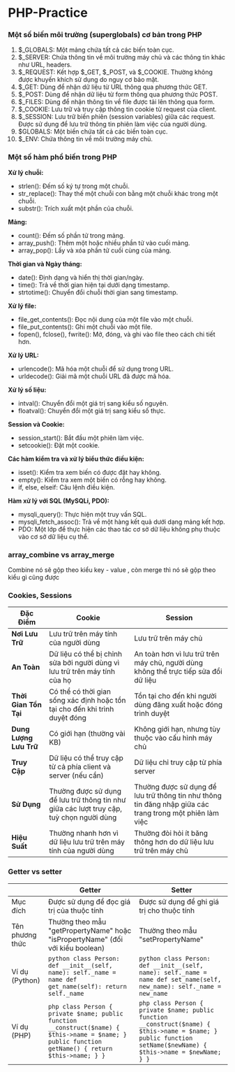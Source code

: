 # PHP-Practice

### Một số biến môi trường (superglobals) cơ bản trong PHP

1. $_GLOBALS: Một mảng chứa tất cả các biến toàn cục.
1. $_SERVER: Chứa thông tin về môi trường máy chủ và các thông tin khác như URL, headers.
1. $_REQUEST: Kết hợp $_GET, $_POST, và $_COOKIE. Thường không được khuyến khích sử dụng do nguy cơ bảo mật.
1. $_GET: Dùng để nhận dữ liệu từ URL thông qua phương thức GET.
1. $_POST: Dùng để nhận dữ liệu từ form thông qua phương thức POST.
1. $_FILES: Dùng để nhận thông tin về file được tải lên thông qua form.
1. $_COOKIE: Lưu trữ và truy cập thông tin cookie từ request của client.
1. $_SESSION: Lưu trữ biến phiên (session variables) giữa các request. Được sử dụng để lưu trữ thông tin phiên làm việc của người dùng.
1. $GLOBALS: Một biến chứa tất cả các biến toàn cục.
1. $_ENV: Chứa thông tin về môi trường máy chủ.

### Một số hàm phổ biến trong PHP

**Xử lý chuỗi:**

+ strlen(): Đếm số ký tự trong một chuỗi.
+ str_replace(): Thay thế một chuỗi con bằng một chuỗi khác trong một chuỗi.
+ substr(): Trích xuất một phần của chuỗi.

**Mảng:**

+ count(): Đếm số phần tử trong mảng.
+ array_push(): Thêm một hoặc nhiều phần tử vào cuối mảng.
+ array_pop(): Lấy và xóa phần tử cuối cùng của mảng.

**Thời gian và Ngày tháng:**

+ date(): Định dạng và hiển thị thời gian/ngày.
+ time(): Trả về thời gian hiện tại dưới dạng timestamp.
+ strtotime(): Chuyển đổi chuỗi thời gian sang timestamp.

**Xử lý file:**

+ file_get_contents(): Đọc nội dung của một file vào một chuỗi.
+ file_put_contents(): Ghi một chuỗi vào một file.
+ fopen(), fclose(), fwrite(): Mở, đóng, và ghi vào file theo cách chi tiết hơn.

**Xử lý URL:**

+ urlencode(): Mã hóa một chuỗi để sử dụng trong URL.
+ urldecode(): Giải mã một chuỗi URL đã được mã hóa.

**Xử lý số liệu:**
 
+ intval(): Chuyển đổi một giá trị sang kiểu số nguyên.
+ floatval(): Chuyển đổi một giá trị sang kiểu số thực.

**Session và Cookie:**

+ session_start(): Bắt đầu một phiên làm việc.
+ setcookie(): Đặt một cookie.

**Các hàm kiểm tra và xử lý biểu thức điều kiện:**

+ isset(): Kiểm tra xem biến có được đặt hay không.
+ empty(): Kiểm tra xem một biến có rỗng hay không.
+ if, else, elseif: Câu lệnh điều kiện.

**Hàm xử lý với SQL (MySQLi, PDO):**

+ mysqli_query(): Thực hiện một truy vấn SQL.
+ mysqli_fetch_assoc(): Trả về một hàng kết quả dưới dạng mảng kết hợp.
+ PDO: Một lớp để thực hiện các thao tác cơ sở dữ liệu không phụ thuộc vào cơ sở dữ liệu cụ thể.

### array_combine vs array_merge
Combine nó sẽ gộp theo kiểu key - value , còn merge thì nó sẽ gộp theo kiểu gì cũng được

### Cookies, Sessions

| Đặc Điểm                  | Cookie                               | Session                              |
|---------------------------|--------------------------------------|--------------------------------------|
| **Nơi Lưu Trữ**        | Lưu trữ trên máy tính của người dùng | Lưu trữ trên máy chủ                |
| **An Toàn**               | Dữ liệu có thể bị chỉnh sửa bởi người dùng vì lưu trữ trên máy tính của họ | An toàn hơn vì lưu trữ trên máy chủ, người dùng không thể trực tiếp sửa đổi dữ liệu |
| **Thời Gian Tồn Tại**      | Có thể có thời gian sống xác định hoặc tồn tại cho đến khi trình duyệt đóng | Tồn tại cho đến khi người dùng đăng xuất hoặc đóng trình duyệt |
| **Dung Lượng Lưu Trữ**     | Có giới hạn (thường vài KB)           | Không giới hạn, nhưng tùy thuộc vào cấu hình máy chủ |
| **Truy Cập**               | Dữ liệu có thể truy cập từ cả phía client và server (nếu cần) | Dữ liệu chỉ truy cập từ phía server |
| **Sử Dụng**               | Thường được sử dụng để lưu trữ thông tin như giữa các lượt truy cập, tuỳ chọn người dùng | Thường được sử dụng để lưu trữ thông tin như thông tin đăng nhập giữa các trang trong một phiên làm việc |
| **Hiệu Suất**              | Thường nhanh hơn vì dữ liệu lưu trữ trên máy tính của người dùng | Thường đòi hỏi ít băng thông hơn do dữ liệu lưu trữ trên máy chủ |


### Getter vs setter

|    | Getter                                           | Setter                                         |
|----|--------------------------------------------------|------------------------------------------------|
| Mục đích | Được sử dụng để đọc giá trị của thuộc tính   | Được sử dụng để ghi giá trị cho thuộc tính    |
| Tên phương thức | Thường theo mẫu "getPropertyName" hoặc "isPropertyName" (đối với kiểu boolean) | Thường theo mẫu "setPropertyName"         |
| Ví dụ (Python) | ```python class Person: def __init__(self, name): self._name = name def get_name(self): return self._name ``` | ```python class Person: def __init__(self, name): self._name = name def set_name(self, new_name): self._name = new_name ``` |
| Ví dụ (PHP) | ```php class Person { private $name; public function __construct($name) { $this->name = $name; } public function getName() { return $this->name; } } ``` | ```php class Person { private $name; public function __construct($name) { $this->name = $name; } public function setName($newName) { $this->name = $newName; } } ``` |
